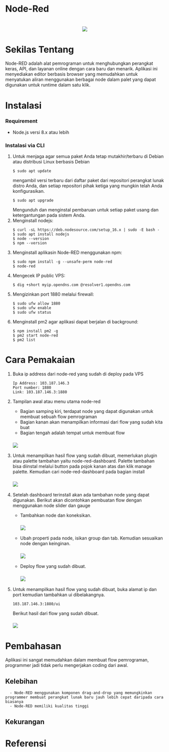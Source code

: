 # Node-Red
<h1 align="center"><img src="https://upload.wikimedia.org/wikipedia/commons/2/2b/Node-red-icon.png"></h1>

# Sekilas Tentang
Node-RED adalah alat pemrograman untuk menghubungkan perangkat keras, API, dan layanan online dengan cara baru dan menarik. Aplikasi ini menyediakan editor berbasis browser yang memudahkan untuk menyatukan aliran menggunakan berbagai node dalam palet yang dapat digunakan untuk runtime dalam satu klik.

# Instalasi
### Requirement
- Node.js versi 8.x atau lebih

### Instalasi via CLI
1. Untuk menjaga agar semua paket Anda tetap mutakhir/terbaru di Debian atau distribusi Linux berbasis Debian
   ```
   $ sudo apt update
   ```
   mengambil versi terbaru dari daftar paket dari repositori perangkat lunak distro Anda, dan setiap repositori pihak ketiga yang mungkin telah Anda konfigurasikan.
   ```
   $ sudo apt upgrade
   ```
   Mengunduh dan menginstal pembaruan untuk setiap paket usang dan ketergantungan pada sistem Anda.
2. Menginstall nodejs:
   ```
   $ curl -sL https://deb.nodesource.com/setup_16.x | sudo -E bash -
   $ sudo apt install nodejs
   $ node --version
   $ npm --version
   ```
3. Menginstall aplikasin Node-RED menggunakan npm:
   ```
   $ sudo npm install -g --unsafe-perm node-red
   $ node-red
   ```
4. Mengecek IP public VPS:
   ```
   $ dig +short myip.opendns.com @resolver1.opendns.com
   ```
5. Mengizinkan port 1880 melalui firewall:
   ```
   $ sudo ufw allow 1880
   $ sudo ufw enable
   $ sudo ufw status
   ```
6. Menginstall pm2 agar aplikasi dapat berjalan di background:
   ```
   $ npm install pm2 -g
   $ pm2 start node-red
   $ pm2 list
   ```

# Cara Pemakaian
1. Buka ip address dari node-red yang sudah di deploy pada VPS
   ```
   Ip Address: 103.187.146.3
   Port number: 1880
   Link: 103.187.146.3:1880
   ```
   
2. Tampilan awal atau menu utama node-red
   - Bagian samping kiri, terdapat node yang dapat digunakan untuk membuat sebuah flow pemrograman
   - Bagian kanan akan menampilkan informasi dari flow yang sudah kita buat
   - Bagian tengah adalah tempat untuk membuat flow
   <h3><img src="https://lh6.googleusercontent.com/KUWFJFOqcFz7Fi5Roo1v3aVRpfoUuw7R5UXt9B9H88Pjp8tKlv5lfP4Xxy2-KPy-B_qjXDS6ldoZ3sm4T-dcSER1qPehzCTQ6ms5U6ZXlIwlhcGWmW2tsSqj8kl0J9R51P7wVSNK907yZSHGasgGqcMPym4vlODQKQv5P5kD70Pyj2ZiwpUD4x5REA"></h3>

3. Untuk menampilkan hasil flow yang sudah dibuat, memerlukan plugin atau palette tambahan yaitu node-red-dashboard. Palette tambahan bisa diinstal melalui button pada pojok kanan atas dan klik manage palette. Kemudian cari node-red-dashboard pada bagian install
   <h3><img src="https://lh4.googleusercontent.com/IFCkcAcfnOqSKmFUPlj61vBvLIBOvni4tLnKTzhPo1jwae4ZFOJaX5dlNhTLQccsyg_ScZaJkNai7t3qX72E06I4Km-ATiCd4BxW8ROQjR7shGnSR4_m9BvTpW-kqsxDjl2lR4jYZAnnVf9oAbB7vI2D8nWPNPyeL462bG8nuZOwaBo4g-PmTbNuzg"></h3>

4. Setelah dashboard terinstall akan ada tambahan node yang dapat digunakan. Berikut akan dicontohkan pembuatan flow dengan menggunakan node slider dan gauge
   - Tambahkan node dan koneksikan.
      <h3><img src="https://lh6.googleusercontent.com/HWgiSD_MnyncQ-T89E2MI99V874IkcWmtuLOhtxwH2rEzAXAUOv_ggXIf-v0T9bauRkuWf5or6zOF9y8pcTl5uswDCn7Bv6sGo8Ymx4c439yYldkBB5P2FrlY5_fBE9fRuOEzTUg2H4PdXdZsP24URhrCcaLDIFYnB2yR4MvzeOyPX85zgcNCwu6Pg"></h3>
   - Ubah properti pada node, isikan group dan tab. Kemudian sesuaikan node dengan keinginan.
      <h3><img src="https://lh5.googleusercontent.com/YZCTWZ9uT_971h1QGeO2tCqzeOBC2QI-ldDtKEGfz4NI6YCK-AfpbH0OuJxMblnG-V5HtprNoFz5yDn_uGb2OiwUG4Ffpm5JDVefqwrkBHpHef_AILQnz9mHgajjmDen8_HEv_EOWYrPTICpHE_H3irdE2uZJadyqnBNG4gkIn_aqZBRF1GRMsUCjg"></h3>
   - Deploy flow yang sudah dibuat.
      <h3><img src="https://lh4.googleusercontent.com/FcMcfMvgmj3QBsXT-yYwE_LdEO4UNJ_xc3caUMrI_r9ZQqKIDpvjH50680WuNiQz29pm7WQP6tulCxmrdahKmhtM2x1l71FwHT0YklYv4TWxUDuPI6xgdVQrJftCSSPhBhGI1dbuAfyqY4_e3i37M5XLj_96CUb4Xm4fiRlGu3-cs_hdekIc1cxBlQ"></h3>


5. Untuk menampilkan hasil flow yang sudah dibuat, buka alamat ip dan port kemudian tambahkan ui dibelakangnya.
   ```
   103.187.146.3:1880/ui
   ```
   Berikut hasil dari flow yang sudah dibuat.
   <h3><img src="https://lh5.googleusercontent.com/ImpMyNEJWxCQpDUbVnk3a_oIfvSfXlTqhKvkUVX2gvFbb38i_9Psr9kwEfyQmc6bZNp8ZnV2ThJ4y6VE-X1YG1IS4wpLtJ6GdKIAqIUHsngNlosRGFjWwhp5uUuvJE9QJiNKMWfRlVolSj0V_EKfd8wQZ_2Ly4LfV2zPe1SRnXb7O9XKusvvega75g"></h3>

# Pembahasan
   Aplikasi ini sangat memudahkan dalam membuat flow pemrograman, programmer jadi tidak perlu mengerjakan coding dari awal.
   ## Kelebihan
      - Node-RED menggunakan komponen drag-and-drop yang memungkinkan programmer membuat perangkat lunak baru jauh lebih cepat daripada cara biasanya
      - Node-RED memiliki kualitas tinggi
   
   ## Kekurangan

# Referensi
